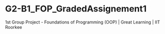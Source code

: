 # G2-B1_FOP_GradedAssignement1
1st Group Project - Foundations of Programming (OOP) | Great Learning | IIT Roorkee

